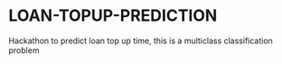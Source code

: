 # LOAN-TOPUP-PREDICTION
Hackathon to predict loan top up time, this is a multiclass classification problem

